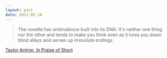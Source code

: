 ```yaml
---
layout: post
date: 2011-05-16
---
```


>The novella has ambivalence built into its DNA. It's neither one thing nor the other and tends to make you think even as it lures you down blind alleys and serves up irresolute endings.

[Taylor Antrim, In Praise of Short](https://www.thedailybeast.com/the-novella-is-making-a-comeback)
